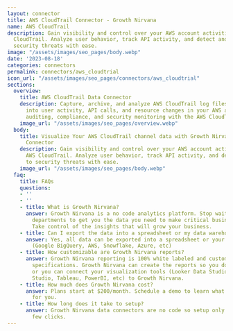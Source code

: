 ```yaml
---
layout: connector
title: AWS CloudTrail Connector - Growth Nirvana
name: AWS CloudTrail
description: Gain visibility and control over your AWS account activities with AWS
  CloudTrail. Analyze user behavior, track API activity, and detect and respond to
  security threats with ease.
image: "/assets/images/seo_pages/body.webp"
date: '2023-08-18'
categories: connectors
permalink: connectors/aws_cloudtrial
icon_url: "/assets/images/seo_pages/connectors/aws_cloudtrial"
sections:
  overview:
    title: AWS CloudTrail Data Connector
    description: Capture, archive, and analyze AWS CloudTrail log files to gain insights
      into user activity, API calls, and resource changes in your AWS account. Enable
      auditing, compliance, and security monitoring with the AWS CloudTrail connector.
    image_url: "/assets/images/seo_pages/overview.webp"
  body:
    title: Visualize Your AWS CloudTrail channel data with Growth Nirvana's AWS CloudTrail
      Connector
    description: Gain visibility and control over your AWS account activities with
      AWS CloudTrail. Analyze user behavior, track API activity, and detect and respond
      to security threats with ease.
    image_url: "/assets/images/seo_pages/body.webp"
  faq:
    title: FAQs
    questions:
    - ''
    - ''
    - title: What is Growth Nirvana?
      answer: Growth Nirvana is a no code analytics platform. Stop waiting for other
        departments to get you the data you need to make critical business decisions.
        Take control of the insights that will grow your business.
    - title: Can I export the data into a spreadsheet or my data warehouse?
      answer: Yes, all data can be exported into a spreadsheet or your data warehouse
        (Google BigQuery, AWS, Snowflake, Azure, etc)
    - title: How customizable are Growth Nirvana reports?
      answer: Growth Nirvana reporting is 100% white labeled and customized to your
        specifications. Growth Nirvana can create the reports so you don’t have to
        or you can connect your visualization tools (Looker Data Studio/Google Data
        Studio, Tableau, PowerBI, etc) to Growth Nirvana.
    - title: How much does Growth Nirvana cost?
      answer: Plans start at $200/month. Schedule a demo to learn what plan is best
        for you.
    - title: How long does it take to setup?
      answer: Growth Nirvana data connectors are no code so setup only requires a
        few clicks.
---
```

